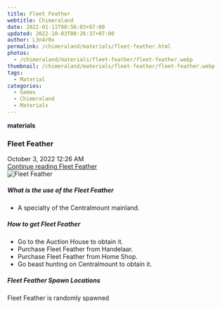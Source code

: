 ```yaml
---
title: Fleet Feather
webtitle: Chimeraland
date: 2022-01-11T00:56:03+07:00
updated: 2022-10-03T00:26:37+07:00
author: L3n4r0x
permalink: /chimeraland/materials/fleet-feather.html
photos:
  - /chimeraland/materials/fleet-feather/fleet-feather.webp
thumbnail: /chimeraland/materials/fleet-feather/fleet-feather.webp
tags:
  - Material
categories:
  - Games
  - Chimeraland
  - Materials
---
```


<section id="bootstrap-wrapper">
  <link
    rel="stylesheet"
    href="https://cdn.statically.io/gh/dimaslanjaka/Web-Manajemen/40ac3225/css/bootstrap-4.5-wrapper.css"
  />
  <div
    class="row g-0 border rounded overflow-hidden flex-md-row mb-4 shadow-sm position-relative"
  >
    <div class="col p-4 d-flex flex-column position-static">
      <strong class="d-inline-block mb-2 text-success">materials</strong>
      <h3 class="mb-0">Fleet Feather</h3>
      <div class="mb-1 text-muted">October 3, 2022 12:26 AM</div>
      <a href="#" class="stretched-link d-none"
        >Continue reading Fleet Feather</a
      >
    </div>
    <div class="col-auto d-none d-lg-block">
      <img
        src="/chimeraland/materials/fleet-feather/fleet-feather.webp"
        alt="Fleet Feather"
      />
    </div>
  </div>
  <div class="row">
    <div class="col-lg-6 col-12 mb-2">
      <div class="card">
        <div class="card-body">
          <h5 class="card-title">What is the use of the Fleet Feather</h5>
          <div class="card-text">
            <ul>
              <li>A specialty of the Centralmount mainland.</li>
            </ul>
          </div>
        </div>
      </div>
    </div>
    <div class="col-lg-6 col-12 mb-2">
      <div class="card">
        <div class="card-body">
          <h5 class="card-title">How to get Fleet Feather</h5>
          <div class="card-text">
            <ul>
              <li>Go to the Auction House to obtain it.</li>
              <li>Purchase Fleet Feather from Handelaar.</li>
              <li>Purchase Fleet Feather from Home Shop.</li>
              <li>Go beast hunting on Centralmount to obtain it.</li>
            </ul>
          </div>
        </div>
      </div>
    </div>
    <div class="col-12 mb-2">
      <h5>Fleet Feather Spawn Locations</h5>
      <p>Fleet Feather is randomly spawned</p>
    </div>
  </div>
</section>
